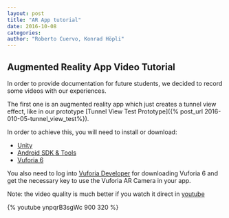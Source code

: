 ```yaml
---
layout: post
title: "AR App tutorial"
date: 2016-10-08
categories:
author: "Roberto Cuervo, Konrad Höpli"
---
```

## Augmented Reality App Video Tutorial

In order to provide documentation for future students, we decided to record some videos with our experiences.

The first one is an augmented reality app which just creates a tunnel view effect, like in our prototype  [Tunnel View Test Prototype]({% post_url 2016-010-05-tunnel_view_test%}).

In order to achieve this, you will need to install or download:

* [Unity](https://unity3d.com/) 
* [Android SDK & Tools](https://developer.android.com/studio/index.html)
* [Vuforia 6](https://developer.vuforia.com/downloads/sdk)

You also need to log into [Vuforia Developer](https://developer.vuforia.com/) for downloading Vuforia 6 and get the necessary key to use the Vuforia AR Camera in your app. 

Note: the video quality is much better if you watch it direct in [youtube](https://www.youtube.com/watch?v=ynpqrB3sgWc)


{% youtube ynpqrB3sgWc 900 320 %}